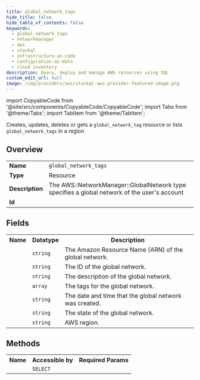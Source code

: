 ```yaml
---
title: global_network_tags
hide_title: false
hide_table_of_contents: false
keywords:
  - global_network_tags
  - networkmanager
  - aws
  - stackql
  - infrastructure-as-code
  - configuration-as-data
  - cloud inventory
description: Query, deploy and manage AWS resources using SQL
custom_edit_url: null
image: /img/providers/aws/stackql-aws-provider-featured-image.png
---
```


import CopyableCode from '@site/src/components/CopyableCode/CopyableCode';
import Tabs from '@theme/Tabs';
import TabItem from '@theme/TabItem';

Creates, updates, deletes or gets a <code>global_network_tag</code> resource or lists <code>global_network_tags</code> in a region

## Overview
<table><tbody>
<tr><td><b>Name</b></td><td><code>global_network_tags</code></td></tr>
<tr><td><b>Type</b></td><td>Resource</td></tr>
<tr><td><b>Description</b></td><td>The AWS::NetworkManager::GlobalNetwork type specifies a global network of the user's account</td></tr>
<tr><td><b>Id</b></td><td><CopyableCode code="aws.networkmanager.global_network_tags" /></td></tr>
</tbody></table>

## Fields
<table><tbody><tr><th>Name</th><th>Datatype</th><th>Description</th></tr><tr><td><CopyableCode code="arn" /></td><td><code>string</code></td><td>The Amazon Resource Name (ARN) of the global network.</td></tr>
<tr><td><CopyableCode code="id" /></td><td><code>string</code></td><td>The ID of the global network.</td></tr>
<tr><td><CopyableCode code="description" /></td><td><code>string</code></td><td>The description of the global network.</td></tr>
<tr><td><CopyableCode code="tags" /></td><td><code>array</code></td><td>The tags for the global network.</td></tr>
<tr><td><CopyableCode code="created_at" /></td><td><code>string</code></td><td>The date and time that the global network was created.</td></tr>
<tr><td><CopyableCode code="state" /></td><td><code>string</code></td><td>The state of the global network.</td></tr>
<tr><td><CopyableCode code="region" /></td><td><code>string</code></td><td>AWS region.</td></tr>
</tbody></table>

## Methods

<table><tbody>
  <tr>
    <th>Name</th>
    <th>Accessible by</th>
    <th>Required Params</th>
  </tr>
  <tr>
    <td><CopyableCode code="view" /></td>
    <td><code>SELECT</code></td>
    <td><CopyableCode code="region" /></td>
  </tr>
</tbody></table>








